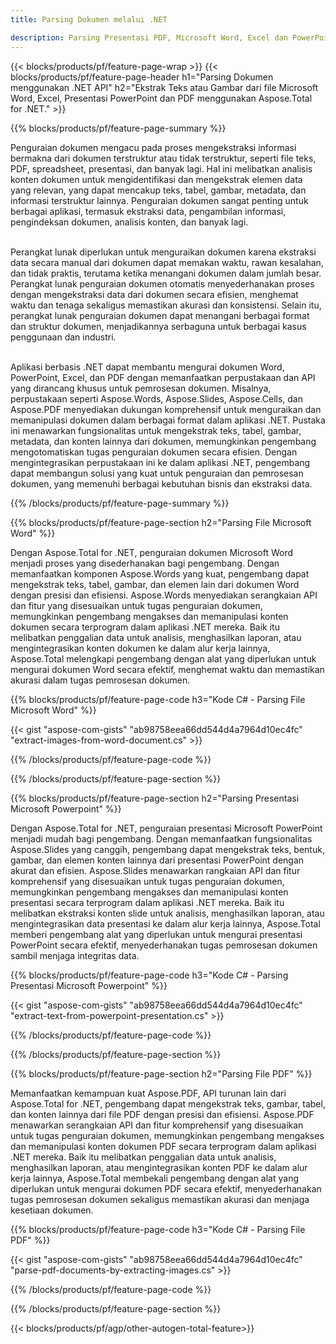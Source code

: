 ```yaml
---
title: Parsing Dokumen melalui .NET 

description: Parsing Presentasi PDF, Microsoft Word, Excel dan PowerPoint melalui aplikasi .NET Anda. Kode C# terdaftar untuk mengekstrak teks atau gambar dengan mudah.
---
```


{{< blocks/products/pf/feature-page-wrap >}}
{{< blocks/products/pf/feature-page-header h1="Parsing Dokumen menggunakan .NET API" h2="Ekstrak Teks atau Gambar dari file Microsoft Word, Excel, Presentasi PowerPoint dan PDF menggunakan Aspose.Total for .NET." >}}

{{% blocks/products/pf/feature-page-summary %}}

Penguraian dokumen mengacu pada proses mengekstraksi informasi bermakna dari dokumen terstruktur atau tidak terstruktur, seperti file teks, PDF, spreadsheet, presentasi, dan banyak lagi. Hal ini melibatkan analisis konten dokumen untuk mengidentifikasi dan mengekstrak elemen data yang relevan, yang dapat mencakup teks, tabel, gambar, metadata, dan informasi terstruktur lainnya. Penguraian dokumen sangat penting untuk berbagai aplikasi, termasuk ekstraksi data, pengambilan informasi, pengindeksan dokumen, analisis konten, dan banyak lagi.<br /><br />

Perangkat lunak diperlukan untuk menguraikan dokumen karena ekstraksi data secara manual dari dokumen dapat memakan waktu, rawan kesalahan, dan tidak praktis, terutama ketika menangani dokumen dalam jumlah besar. Perangkat lunak penguraian dokumen otomatis menyederhanakan proses dengan mengekstraksi data dari dokumen secara efisien, menghemat waktu dan tenaga sekaligus memastikan akurasi dan konsistensi. Selain itu, perangkat lunak penguraian dokumen dapat menangani berbagai format dan struktur dokumen, menjadikannya serbaguna untuk berbagai kasus penggunaan dan industri.<br /><br />

Aplikasi berbasis .NET dapat membantu mengurai dokumen Word, PowerPoint, Excel, dan PDF dengan memanfaatkan perpustakaan dan API yang dirancang khusus untuk pemrosesan dokumen. Misalnya, perpustakaan seperti Aspose.Words, Aspose.Slides, Aspose.Cells, dan Aspose.PDF menyediakan dukungan komprehensif untuk menguraikan dan memanipulasi dokumen dalam berbagai format dalam aplikasi .NET. Pustaka ini menawarkan fungsionalitas untuk mengekstrak teks, tabel, gambar, metadata, dan konten lainnya dari dokumen, memungkinkan pengembang mengotomatiskan tugas penguraian dokumen secara efisien. Dengan mengintegrasikan perpustakaan ini ke dalam aplikasi .NET, pengembang dapat membangun solusi yang kuat untuk penguraian dan pemrosesan dokumen, yang memenuhi berbagai kebutuhan bisnis dan ekstraksi data.

{{% /blocks/products/pf/feature-page-summary  %}}

{{% blocks/products/pf/feature-page-section  h2="Parsing File Microsoft Word" %}}

Dengan Aspose.Total for .NET, penguraian dokumen Microsoft Word menjadi proses yang disederhanakan bagi pengembang. Dengan memanfaatkan komponen Aspose.Words yang kuat, pengembang dapat mengekstrak teks, tabel, gambar, dan elemen lain dari dokumen Word dengan presisi dan efisiensi. Aspose.Words menyediakan serangkaian API dan fitur yang disesuaikan untuk tugas penguraian dokumen, memungkinkan pengembang mengakses dan memanipulasi konten dokumen secara terprogram dalam aplikasi .NET mereka. Baik itu melibatkan penggalian data untuk analisis, menghasilkan laporan, atau mengintegrasikan konten dokumen ke dalam alur kerja lainnya, Aspose.Total melengkapi pengembang dengan alat yang diperlukan untuk mengurai dokumen Word secara efektif, menghemat waktu dan memastikan akurasi dalam tugas pemrosesan dokumen.

{{% blocks/products/pf/feature-page-code h3="Kode C# - Parsing File Microsoft Word" %}}

{{< gist "aspose-com-gists" "ab98758eea66dd544d4a7964d10ec4fc" "extract-images-from-word-document.cs" >}}

{{% /blocks/products/pf/feature-page-code  %}}

{{% /blocks/products/pf/feature-page-section %}}

{{% blocks/products/pf/feature-page-section  h2="Parsing Presentasi Microsoft Powerpoint" %}}

Dengan Aspose.Total for .NET, penguraian presentasi Microsoft PowerPoint menjadi mudah bagi pengembang. Dengan memanfaatkan fungsionalitas Aspose.Slides yang canggih, pengembang dapat mengekstrak teks, bentuk, gambar, dan elemen konten lainnya dari presentasi PowerPoint dengan akurat dan efisien. Aspose.Slides menawarkan rangkaian API dan fitur komprehensif yang disesuaikan untuk tugas penguraian dokumen, memungkinkan pengembang mengakses dan memanipulasi konten presentasi secara terprogram dalam aplikasi .NET mereka. Baik itu melibatkan ekstraksi konten slide untuk analisis, menghasilkan laporan, atau mengintegrasikan data presentasi ke dalam alur kerja lainnya, Aspose.Total memberi pengembang alat yang diperlukan untuk mengurai presentasi PowerPoint secara efektif, menyederhanakan tugas pemrosesan dokumen sambil menjaga integritas data.

{{% blocks/products/pf/feature-page-code h3="Kode C# - Parsing Presentasi Microsoft Powerpoint" %}}

{{< gist "aspose-com-gists" "ab98758eea66dd544d4a7964d10ec4fc" "extract-text-from-powerpoint-presentation.cs" >}}

{{% /blocks/products/pf/feature-page-code  %}}

{{% /blocks/products/pf/feature-page-section %}}

{{% blocks/products/pf/feature-page-section  h2="Parsing File PDF" %}}

Memanfaatkan kemampuan kuat Aspose.PDF, API turunan lain dari Aspose.Total for .NET, pengembang dapat mengekstrak teks, gambar, tabel, dan konten lainnya dari file PDF dengan presisi dan efisiensi. Aspose.PDF menawarkan serangkaian API dan fitur komprehensif yang disesuaikan untuk tugas penguraian dokumen, memungkinkan pengembang mengakses dan memanipulasi konten dokumen PDF secara terprogram dalam aplikasi .NET mereka. Baik itu melibatkan penggalian data untuk analisis, menghasilkan laporan, atau mengintegrasikan konten PDF ke dalam alur kerja lainnya, Aspose.Total membekali pengembang dengan alat yang diperlukan untuk mengurai dokumen PDF secara efektif, menyederhanakan tugas pemrosesan dokumen sekaligus memastikan akurasi dan menjaga kesetiaan dokumen.

{{% blocks/products/pf/feature-page-code h3="Kode C# - Parsing File PDF" %}}

{{< gist "aspose-com-gists" "ab98758eea66dd544d4a7964d10ec4fc" "parse-pdf-documents-by-extracting-images.cs" >}}

{{% /blocks/products/pf/feature-page-code  %}}

{{% /blocks/products/pf/feature-page-section %}}

{{< blocks/products/pf/agp/other-autogen-total-feature>}}